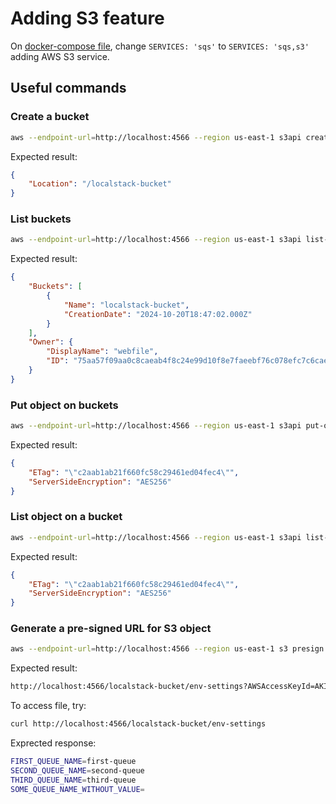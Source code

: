 # Adding S3 feature

On [docker-compose file](../docker-compose.yml), change `SERVICES: 'sqs'` to `SERVICES: 'sqs,s3'` adding AWS S3 service.

## Useful commands

### Create a bucket

``` bash
aws --endpoint-url=http://localhost:4566 --region us-east-1 s3api create-bucket --bucket localstack-bucket
```

Expected result:
``` json
{
    "Location": "/localstack-bucket"
}
```

### List buckets

``` bash
aws --endpoint-url=http://localhost:4566 --region us-east-1 s3api list-buckets | jq
```

Expected result:
``` json
{
    "Buckets": [
        {
            "Name": "localstack-bucket",
            "CreationDate": "2024-10-20T18:47:02.000Z"
        }
    ],
    "Owner": {
        "DisplayName": "webfile",
        "ID": "75aa57f09aa0c8caeab4f8c24e99d10f8e7faeebf76c078efc7c6caea54ba06a"
    }
}
```

### Put object on buckets

``` bash
aws --endpoint-url=http://localhost:4566 --region us-east-1 s3api put-object --bucket localstack-bucket --key env-settings --body env-settings | jq
```

Expected result:
``` json
{
    "ETag": "\"c2aab1ab21f660fc58c29461ed04fec4\"",
    "ServerSideEncryption": "AES256"
}
```

### List object on a bucket

``` bash
aws --endpoint-url=http://localhost:4566 --region us-east-1 s3api list-objects --bucket localstack-bucket | jq
```

Expected result:
``` json
{
    "ETag": "\"c2aab1ab21f660fc58c29461ed04fec4\"",
    "ServerSideEncryption": "AES256"
}
```

### Generate a pre-signed URL for S3 object

``` bash
aws --endpoint-url=http://localhost:4566 --region us-east-1 s3 presign s3://localstack-bucket/env-settings | jq
```

Expected result:
``` bash
http://localhost:4566/localstack-bucket/env-settings?AWSAccessKeyId=AKIAIOSFODNN7EXAMPLE&Signature=cYUyEPyJ0RDq0RElUIifAkWFjZ0%3D&Expires=1729453882
```

To access file, try:

``` bash
curl http://localhost:4566/localstack-bucket/env-settings
```

Exprected response:
``` bash
FIRST_QUEUE_NAME=first-queue
SECOND_QUEUE_NAME=second-queue
THIRD_QUEUE_NAME=third-queue
SOME_QUEUE_NAME_WITHOUT_VALUE=
```
